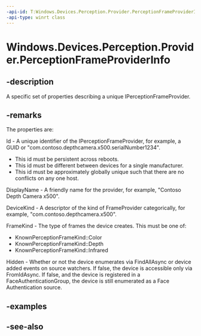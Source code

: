 ```yaml
---
-api-id: T:Windows.Devices.Perception.Provider.PerceptionFrameProviderInfo
-api-type: winrt class
---
```


<!-- Class syntax.
public class PerceptionFrameProviderInfo : Windows.Devices.Perception.Provider.IPerceptionFrameProviderInfo
-->

# Windows.Devices.Perception.Provider.PerceptionFrameProviderInfo

## -description
A specific set of properties describing a unique IPerceptionFrameProvider.

## -remarks
The properties are:

Id - A unique identifier of the IPerceptionFrameProvider, for example, a GUID or "com.contoso.depthcamera.x500.serialNumber1234".
+ This id must be persistent across reboots.
+ This id must be different between devices for a single manufacturer.
+ This id must be approximately globally unique such that there are no conflicts on any one host.


DisplayName - A friendly name for the provider, for example, "Contoso Depth Camera x500".

DeviceKind - A descriptor of the kind of FrameProvider categorically, for example, "com.contoso.depthcamera.x500".

FrameKind - The type of frames the device creates. This must be one of:
+ KnownPerceptionFrameKind::Color
+ KnownPerceptionFrameKind::Depth
+ KnownPerceptionFrameKind::Infrared


Hidden - Whether or not the device enumerates via FindAllAsync or device added events on source watchers. If false, the device is accessible only via FromIdAsync. If false, and the device is registered in a FaceAuthenticationGroup, the device is still enumerated as a Face Authentication source.

## -examples

## -see-also
